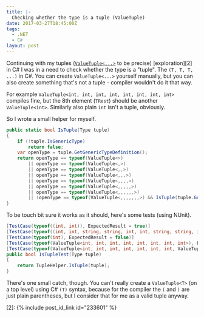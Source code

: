 ```yaml
---
title: |-
  Checking whether the type is a tuple (ValueTuple)
date: 2017-03-27T18:45:00Z
tags:
  - .NET
  - C#
layout: post
---
```

Continuing with my tuples ([`ValueTuple<...>`][1] to be precise) [exploration][2] in C# I was in a need to check whether the type is a "tuple". The `(T, T, T, ...)` in C#. You can create `ValueTuple<...>` yourself manually, but you can also create something that's not a tuple - compiler wouldn't do it that way. 

<!-- excerpt -->

For example `ValueTuple<int, int, int, int, int, int, int, int>` compiles fine, but the 8th element (`TRest`) should be another `ValueTuple<int>`. Similarly also plain `int` isn't a tuple, obviously.

So I wrote a small helper for myself.

```csharp
public static bool IsTuple(Type tuple)
{
	if (!tuple.IsGenericType)
		return false;
	var openType = tuple.GetGenericTypeDefinition();
	return openType == typeof(ValueTuple<>)
		|| openType == typeof(ValueTuple<,>)
		|| openType == typeof(ValueTuple<,,>)
		|| openType == typeof(ValueTuple<,,,>)
		|| openType == typeof(ValueTuple<,,,,>)
		|| openType == typeof(ValueTuple<,,,,,>)
		|| openType == typeof(ValueTuple<,,,,,,>)
		|| (openType == typeof(ValueTuple<,,,,,,,>) && IsTuple(tuple.GetGenericArguments()[7]));
}
```

To be touch bit sure it works as it should, here's some tests (using NUnit).

```csharp
[TestCase(typeof((int, int)), ExpectedResult = true)]
[TestCase(typeof((int, int, string, string, int, int, string, string, int, int)), ExpectedResult = true)]
[TestCase(typeof(int), ExpectedResult = false)]
[TestCase(typeof(ValueTuple<int, int, int, int, int, int, int, int>), ExpectedResult = false)]
[TestCase(typeof(ValueTuple<int, int, int, int, int, int, int, ValueTuple<string, string>>), ExpectedResult = true)]
public bool IsTupleTest(Type tuple)
{
	return TupleHelper.IsTuple(tuple);
}
```

There's one small catch, though. You can't really create a `ValueTuple<T>` (on a top level) using C# `(T)` syntax, because for the compiler the `(` and `)` are just plain parentheses, but I consider that for me as a valid tuple anyway.

[1]: https://www.nuget.org/packages/System.ValueTuple/
[2]: {% include post_id_link id="233601" %}
